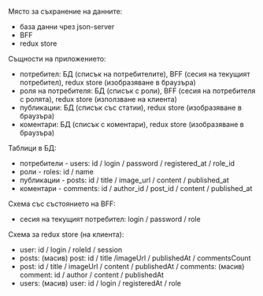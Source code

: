 Място за съхранение на данните:

- база данни чрез json-server
- BFF
- redux store

Същности на приложението:

- потребител: БД (списък на потребителите), BFF (сесия на текущият потребител), redux store (изобразяване в браузъра)
- роля на потребителя: БД (списък с роли), BFF (сесия на потребителя с ролята), redux store (използване на клиента)
- публикации: БД (списък със статии), redux store (изобразяване в браузъра)
- коментари: БД (списък с коментари), redux store (изобразяване в браузъра)

Таблици в БД:

- потребители - users: id / login / password / registered_at / role_id
- роли - roles: id / name
- публикации - posts: id / title / image_url / content / published_at
- коментари - comments: id / author_id / post_id / content / published_at

Схема със състоянието на BFF:

- сесия на текущият потребител: login / password / role

Схема за redux store (на клиента):

- user: id / login / roleId / session
- posts: (масив) post: id / title /imageUrl / publishedAt / commentsCount
- post: id / title / imageUrl / content / publishedAt / comments: (масив) comment: id / author / content / publishedAt
- users: (масив) user: id / login / registeredAt / role
